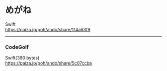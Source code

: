 めがね
======
  
  
Swift  
https://paiza.jp/poh/ando/share/114a63f9  
  

------  

### CodeGolf  

Swift(360 bytes)  
https://paiza.jp/poh/ando/share/5c07ccba  


